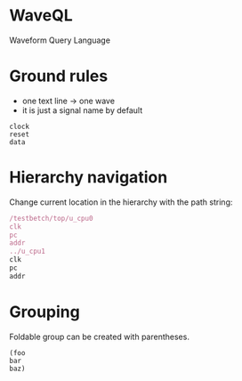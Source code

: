 # WaveQL

Waveform Query Language

# Ground rules

* one text line -> one wave
* it is just a signal name by default


```
clock
reset
data
```

# Hierarchy navigation

Change current location in the hierarchy with the path string:

```js
/testbetch/top/u_cpu0
clk
pc
addr
../u_cpu1
clk
pc
addr
```

# Grouping

Foldable group can be created with parentheses.

```
(foo
bar
baz)
```
